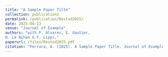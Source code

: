 ```yaml
---
title: "A Sample Paper Title"
collection: publications
permalink: /publication/Restud2025/
date: 2025-08-13
venue: "Journal of Example"
authors: "with F. Alvarez, E. Gautier, 
H. Le Bihan & F. Lippi,"
paperurl: /files/Restud2025.pdf
citation: "Ferrara, A. (2025). A Sample Paper Title. Journal of Example."
---
```

